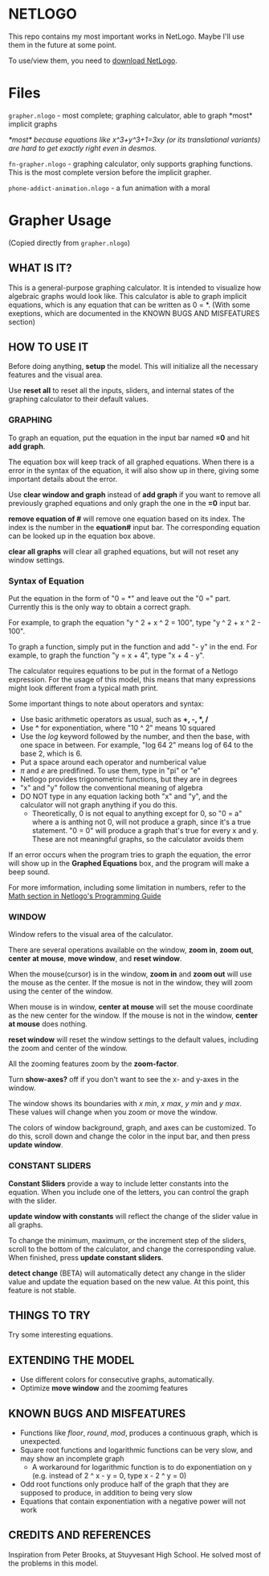 # NETLOGO

This repo contains my most important works in NetLogo. Maybe I'll use them in the future at some point.

To use/view them, you need to [download NetLogo](https://ccl.northwestern.edu/netlogo/).

# Files

`grapher.nlogo` - most complete; graphing calculator, able to graph \*most\* implicit graphs

_\*most\* because equations like x^3+y^3+1=3xy (or its translational variants) are hard to get exactly right even in desmos._

`fn-grapher.nlogo` - graphing calculator, only supports graphing functions. This is the most complete version before the implicit grapher.

`phone-addict-animation.nlogo` - a fun animation with a moral

# Grapher Usage

(Copied directly from `grapher.nlogo`)

## WHAT IS IT?

This is a general-purpose graphing calculator. It is intended to visualize how algebraic graphs would look like. This calculator is able to graph implicit equations, which is any equation that can be written as 0 = \*. (With some exeptions, which are documented in the KNOWN BUGS AND MISFEATURES section)

## HOW TO USE IT

Before doing anything, **setup** the model. This will initialize all the necessary features and the visual area.

Use **reset all** to reset all the inputs, sliders, and internal states of the graphing calculator to their default values.

### GRAPHING

To graph an equation, put the equation in the input bar named **=0** and hit **add graph**.

The equation box will keep track of all graphed equations. When there is a error in the syntax of the equation, it will also show up in there, giving some important details about the error.

Use **clear window and graph** instead of **add graph** if you want to remove all previously graphed equations and only graph the one in the **=0** input bar.

**remove equation of #** will remove one equation based on its index. The index is the number in the **equation#** input bar. The corresponding equation can be looked up in the equation box above.

**clear all graphs** will clear all graphed equations, but will not reset any window settings.

### Syntax of Equation

Put the equation in the form of "0 = \*" and leave out the "0 =" part. Currently this is the only way to obtain a correct graph.

For example, to graph the equation "y ^ 2 + x ^ 2 = 100", type "y ^ 2 + x ^ 2 - 100".

To graph a function, simply put in the function and add "- y" in the end.
For example, to graph the function "y = x + 4", type "x + 4 - y".

The calculator requires equations to be put in the format of a Netlogo expression. For the usage of this model, this means that many expressions might look different from a typical math print.

Some important things to note about operators and syntax:

- Use basic arithmetic operators as usual, such as **+, -, \*, /**
- Use **^** for exponentiation, where "10 ^ 2" means 10 squared
- Use the _log_ keyword followed by the number, and then the base, with one space in between. For example, "log 64 2" means log of 64 to the base 2, which is 6.
- Put a space around each operator and numberical value
- _π_ and _e_ are predifined. To use them, type in "pi" or "e"
- Netlogo provides trigonometric functions, but they are in degrees
- "x" and "y" follow the conventional meaning of algebra
- DO NOT type in any equation lacking both "x" and "y", and the calculator will not graph anything if you do this.
  - Theoretically, 0 is not equal to anything except for 0, so "0 = a" where a is anthing not 0, will not produce a graph, since it's a true statement. "0 = 0" will produce a graph that's true for every x and y. These are not meaningful graphs, so the calculator avoids them

If an error occurs when the program tries to graph the equation, the error will show up in the **Graphed Equations** box, and the program will make a beep sound.

For more imformation, including some limitation in numbers, refer to the [Math section in Netlogo's Programming Guide](https://ccl.northwestern.edu/netlogo/docs/programming.html#math)

### WINDOW

Window refers to the visual area of the calculator.

There are several operations available on the window, **zoom in**, **zoom out**, **center at mouse**, **move window**, and **reset window**.

When the mouse(cursor) is in the window, **zoom in** and **zoom out** will use the mouse as the center. If the mosue is not in the window, they will zoom using the center of the window.

When mouse is in window, **center at mouse** will set the mouse coordinate as the new center for the window. If the mouse is not in the window, **center at mouse** does nothing.

**reset window** will reset the window settings to the default values, including the zoom and center of the window.

All the zooming features zoom by the **zoom-factor**.

Turn **show-axes?** off if you don't want to see the x- and y-axes in the window.

The window shows its boundaries with _x min_, _x max_, _y min_ and _y max_. These values will change when you zoom or move the window.

The colors of window background, graph, and axes can be customized. To do this, scroll down and change the color in the input bar, and then press **update window**.

### CONSTANT SLIDERS

**Constant Sliders** provide a way to include letter constants into the equation. When you include one of the letters, you can control the graph with the slider.

**update window with constants** will reflect the change of the slider value in all graphs.

To change the minimum, maximum, or the increment step of the sliders, scroll to the bottom of the calculator, and change the corresponding value. When finished, press **update constant sliders**.

**detect change** (BETA) will automatically detect any change in the slider value and update the equation based on the new value. At this point, this feature is not stable.

<!---
## THINGS TO NOTICE

(suggested things for the user to notice while running the model)

--->

## THINGS TO TRY

<!---
(suggested things for the user to try to do (move sliders, switches, etc.) with the model)
--->

Try some interesting equations.

## EXTENDING THE MODEL

<!---
(suggested things to add or change in the Code tab to make the model more complicated, detailed, accurate, etc.)
--->

- Use different colors for consecutive graphs, automatically.
- Optimize **move window** and the zoomimg features

<!---
## NETLOGO FEATURES

(interesting or unusual features of NetLogo that the model uses, particularly in the Code tab; or where workarounds were needed for missing features)
--->

## KNOWN BUGS AND MISFEATURES

- Functions like _floor_, _round_, _mod_, produces a continuous graph, which is unexpected.
- Square root functions and logarithmic functions can be very slow, and may show an incomplete graph
  - A workaround for logarithmic function is to do exponentiation on y (e.g. instead of 2 ^ x - y = 0, type x - 2 ^ y = 0)
- Odd root functions only produce half of the graph that they are supposed to produce, in addition to being very slow
- Equations that contain exponentiation with a negative power will not work

## CREDITS AND REFERENCES

Inspiration from Peter Brooks, at Stuyvesant High School. He solved most of the problems in this model.

